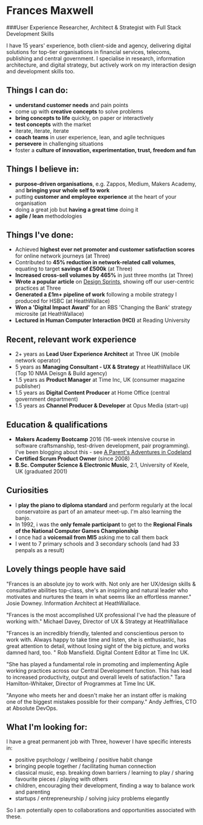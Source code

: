 # Frances Maxwell
###User Experience Researcher, Architect & Strategist with Full Stack Development Skills

I have 15 years' experience, both client-side and agency, delivering digital solutions for top-tier organisations in financial services, telecoms, publishing and central government. I specialise in research, information architecture, and digital strategy, but actively work on my interaction design and development skills too.

## Things I can do:
* **understand customer needs** and pain points
* come up with **creative concepts** to solve problems
* **bring concepts to life** quickly, on paper or interactively
* **test concepts** with the market
* iterate, iterate, iterate
* **coach teams** in user experience, lean, and agile techniques
* **persevere** in challenging situations
* foster a **culture of innovation, experimentation, trust, freedom and fun**

## Things I believe in:
* **purpose-driven organisations**, e.g. Zappos, Medium, Makers Academy, and **bringing your whole self to work**
* putting **customer and employee experience** at the heart of your organisation
* doing a great job but **having a great time** doing it
* **agile / lean** methodologies

## Things I've done:
* Achieved **highest ever net promoter and customer satisfaction scores** for online network journeys (at Three)
* Contributed to **45% reduction in network-related call volumes**, equating to target **savings of £500k** (at Three)
* **Increased cross-sell volumes by 465%** in just three months (at Three)
* **Wrote a popular article** on [Design Sprints](https://medium.com/three-uk-experience-team/our-first-5-day-design-sprint-31239d0331f8#.f9w4ham7g), showing off our user-centric practices at Three
* **Generated a £1m+ pipeline of work** following a mobile strategy I produced for HSBC (at HeathWallace)
* **Won a 'Digital Impact Award'** for an RBS 'Changing the Bank' strategy microsite (at HeathWallace)
* **Lectured in Human Computer Interaction (HCI)** at Reading University

## Recent, relevant work experience
* 2+ years as **Lead User Experience Architect** at Three UK (mobile network operator)
* 5 years as **Managing Consultant - UX & Strategy** at HeathWallace UK (Top 10 NMA Deisgn & Build agency)
* 1.5 years as **Product Manager** at Time Inc, UK (consumer magazine publisher)
* 1.5 years as **Digital Content Producer** at Home Office (central government department)
* 1.5 years as **Channel Producer & Developer** at Opus Media (start-up)

## Education & qualifications
* **Makers Academy Bootcamp** 2016 (16-week intensive course in software craftsmanship, test-driven development, pair programming). I've been blogging about this - see [A Parent's Adventures in Codeland](https://medium.com/a-parents-adventures-in-codeland)  
* **Certified Scrum Product Owner** (since 2008)
* **B.Sc. Computer Science & Electronic Music**, 2:1, University of Keele, UK (graduated 2001)

## Curiosities
* I **play the piano to diploma standard** and perform regularly at the local conservatoire as part of an amateur meet-up. I'm also learning the banjo.
* In 1992, i was the **only female participant** to get to the **Regional Finals of the National Computer Games Championship**
* I once had a **voicemail from MI5** asking me to call them back
* I went to 7 primary schools and 3 secondary schools (and had 33 penpals as a result)

## Lovely things people have said
"Frances is an absolute joy to work with. Not only are her UX/design skills & consultative abilities top-class, she's an inspiring and natural leader who motivates and nurtures the team in what seems like an effortless manner."
Josie Downey. Information Architect at HeathWallace.

"Frances is the most accomplished UX professional I've had the pleasure of working with."
Michael Davey, Director of UX & Strategy at HeathWallace

"Frances is an incredibly friendly, talented and conscientious person to work with. Always happy to take time and listen, she is enthusiastic, has great attention to detail, without losing sight of the big picture, and works damned hard, too. "
Rob Mansfield. Digital Content Editor at Time Inc UK.

"She has played a fundamental role in promoting and implementing Agile working practices across our Central Development function. This has lead to increased productivity, output and overall levels of satisfaction."
Tara Hamilton-Whitaker, Director of Programmes at Time Inc UK.

"Anyone who meets her and doesn't make her an instant offer is making one of the biggest mistakes possible for their company."
Andy Jeffries, CTO at Absolute DevOps.

## What I'm looking for:
I have a great permanent job with Three, however I have specific interests in:
* positive psychology / wellbeing / positive habit change
* bringing people together / facilitating human connection
* classical music, esp. breaking down barriers / learning to play / sharing favourite pieces / playing with others
* children, encouraging their development, finding a way to balance work and parenting
* startups / entrepreneurship / solving juicy problems elegantly

So I am potentially open to collaborations and opportunities associated with these.

